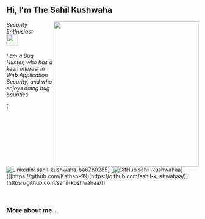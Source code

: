 <h2> Hi, I'm The Sahil Kushwaha</h2>
<img align='right' src="https://github-readme-stats.vercel.app/api?username=sahil-kushwahaa&show_icons=true&theme=radical" width="380">
<p><em>Security Enthusiast <br><img src="https://media.giphy.com/media/WUlplcMpOCEmTGBtBW/giphy.gif" width="30"><br><br>
 I am a Bug Hunter, who has a keen interest in Web Application Security, and who enjoys doing bug bounties.
</em></p>

[![Linkedin: sahil-kushwaha-ba67b0285]([https://img.shields.io/twitter/follow/KathanP19](https://www.linkedin.com/in/sahil-kushwaha-ba67b0285)?style=flat-square)]
[![GitHub sahil-kushwahaa]([https://img.shields.io/github/followers/KathanP19](https://github.com/sahil-kushwahaa/)?label=follow%20github&style=flat-square)]([[https://github.com/KathanP19](https://github.com/sahil-kushwahaa/)](https://github.com/sahil-kushwahaa/))

<br>

### More about me...

